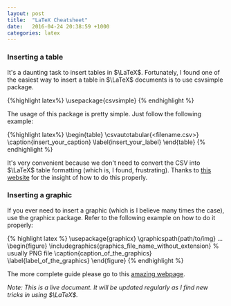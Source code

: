 ```yaml
---
layout: post
title:  "LaTeX Cheatsheet"
date:   2016-04-24 20:38:59 +1000
categories: latex
---
```


### Inserting a table

It's a daunting task to insert tables in $\LaTeX$. Fortunately, I found one of the easiest way to insert a table in $\LaTeX$ documents is to use csvsimple package.

{%highlight latex%}
\usepackage{csvsimple}
{% endhighlight %}

The usage of this package is pretty simple. Just follow the following example:

{%highlight latex%}
\begin{table}
	\csvautotabular{<filename.csv>}
	\caption{insert_your_caption}
	\label{insert_your_label}
\end{table}
{% endhighlight %}

It's very convenient because we don't need to convert the CSV into $\LaTeX$ table formatting (which is, I found, frustrating). Thanks to [this website][csv-simple] for the insight of how to do this properly.

### Inserting a graphic

If you ever need to insert a graphic (which is I believe many times the case), use the graphicx package. Refer to the following example on how to do it properly:

{% highlight latex %}
\usepackage{graphicx}
\graphicspath{path/to/img}
...
\begin{figure}
	\includegraphics{graphics_file_name_without_extension} % usually PNG file
	\caption{caption_of_the_graphics}
	\label{label_of_the_graphics}
\end{figure}
{% endhighlight %}

The more complete guide please go to this [amazing webpage][latex-image].

_Note: This is a live document. It will be updated regularly as I find new tricks in using $\LaTeX$._

[csv-simple]: http://texblog.org/2012/05/30/generate-latex-tables-from-csv-files-excel/
[latex-image]: https://www.sharelatex.com/learn/Inserting_Images
